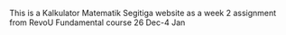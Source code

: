 This is a Kalkulator Matematik Segitiga website as a week 2 assignment from RevoU Fundamental course 26 Dec-4 Jan
